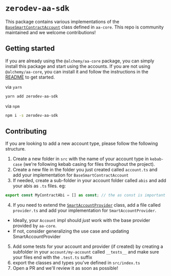 # `zerodev-aa-sdk`

This package contains various implementations of the [`BaseSmartContractAccount`](../core/src/account/base.ts) class defined in `aa-core`. This repo is community maintained and we welcome contributions!

## Getting started

If you are already using the `@alchemy/aa-core` package, you can simply install this package and start using the accounts. If you are not using `@alchemy/aa-core`, you can install it and follow the instructions in the [README](../../README.md) to get started.

via `yarn`

```bash
yarn add zerodev-aa-sdk
```

via `npm`

```bash
npm i -s zerodev-aa-sdk
```

## Contributing

If you are looking to add a new account type, please follow the following structure.

1. Create a new folder in `src` with the name of your account type in `kebab-case` (we're following kebab casing for files throughout the project).
2. Create a new file in the folder you just created called `account.ts` and add your implementation for `BaseSmartContractAccount`
3. If needed, create a sub-folder in your account folder called `abis` and add your abis as `.ts` files. eg:

```ts
export const MyContractAbi = [] as const; // the as const is important so we can get correct typing from viem
```

4. If you need to extend the [`SmartAccountProvider`](../core/src/provider/base.ts) class, add a file called `provider.ts` and add your implementation for `SmartAccountProvider`.

- Ideally, your `Account` impl should _just_ work with the base provider provided by `aa-core`.
- If not, consider generalizing the use case and updating SmartAccountProvider

5. Add some tests for your account and provider (if created) by creating a subfolder in your `account/my-account` called `__tests__` and make sure your files end with the `.test.ts` suffix
6. export the classes and types you've defined in `src/index.ts`
7. Open a PR and we'll review it as soon as possible!

